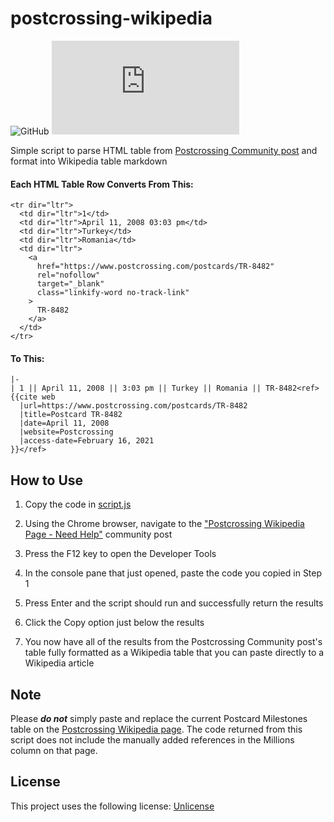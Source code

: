 # postcrossing-wikipedia
![GitHub](https://img.shields.io/github/license/dynamiccookies/postcrossing-wikipedia?style=for-the-badge)
![GitHub file size in bytes](https://img.shields.io/github/size/dynamiccookies/postcrossing-wikipedia/script.js?style=for-the-badge)


Simple script to parse HTML table from [Postcrossing Community post](https://community.postcrossing.com/t/postcrossing-wikipedia-page-need-help/55442/5) and format into Wikipedia table markdown

#### Each HTML Table Row Converts From This:
```
<tr dir="ltr">
  <td dir="ltr">1</td>
  <td dir="ltr">April 11, 2008 03:03 pm</td>
  <td dir="ltr">Turkey</td>
  <td dir="ltr">Romania</td>
  <td dir="ltr">
    <a 
      href="https://www.postcrossing.com/postcards/TR-8482" 
      rel="nofollow" 
      target="_blank" 
      class="linkify-word no-track-link"
    >
      TR-8482
    </a>
  </td>
</tr>
```

#### To This:
```
|-
| 1 || April 11, 2008 || 3:03 pm || Turkey || Romania || TR-8482<ref>
{{cite web 
  |url=https://www.postcrossing.com/postcards/TR-8482 
  |title=Postcard TR-8482 
  |date=April 11, 2008 
  |website=Postcrossing 
  |access-date=February 16, 2021
}}</ref>
```

## How to Use

1. Copy the code in [script.js](https://raw.githubusercontent.com/dynamiccookies/postcrossing-wikipedia/main/script.js)

2. Using the Chrome browser, navigate to the ["Postcrossing Wikipedia Page - Need Help"](https://community.postcrossing.com/t/postcrossing-wikipedia-page-need-help/55442/5) community post

3. Press the F12 key to open the Developer Tools

4. In the console pane that just opened, paste the code you copied in Step 1

5. Press Enter and the script should run and successfully return the results

6. Click the Copy option just below the results

7. You now have all of the results from the Postcrossing Community post's table fully formatted as a Wikipedia table that you can paste directly to a Wikipedia article

## Note
Please ***do not*** simply paste and replace the current Postcard Milestones table on the [Postcrossing Wikipedia page](https://en.wikipedia.org/wiki/Postcrossing#History). The code returned from this script does not include the manually added references in the Millions column on that page. 

## License

This project uses the following license: [Unlicense](LICENSE)

